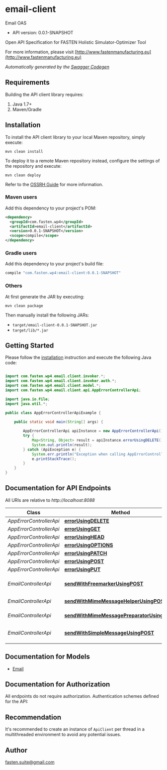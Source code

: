 # email-client

Email OAS
- API version: 0.0.1-SNAPSHOT

Open API Specification for FASTEN Holistic Simulator-Optimizer Tool

  For more information, please visit [http://www.fastenmanufacturing.eu](http://www.fastenmanufacturing.eu)

*Automatically generated by the [Swagger Codegen](https://github.com/swagger-api/swagger-codegen)*


## Requirements

Building the API client library requires:
1. Java 1.7+
2. Maven/Gradle

## Installation

To install the API client library to your local Maven repository, simply execute:

```shell
mvn clean install
```

To deploy it to a remote Maven repository instead, configure the settings of the repository and execute:

```shell
mvn clean deploy
```

Refer to the [OSSRH Guide](http://central.sonatype.org/pages/ossrh-guide.html) for more information.

### Maven users

Add this dependency to your project's POM:

```xml
<dependency>
  <groupId>com.fasten.wp4</groupId>
  <artifactId>email-client</artifactId>
  <version>0.0.1-SNAPSHOT</version>
  <scope>compile</scope>
</dependency>
```

### Gradle users

Add this dependency to your project's build file:

```groovy
compile "com.fasten.wp4:email-client:0.0.1-SNAPSHOT"
```

### Others

At first generate the JAR by executing:

```shell
mvn clean package
```

Then manually install the following JARs:

* `target/email-client-0.0.1-SNAPSHOT.jar`
* `target/lib/*.jar`

## Getting Started

Please follow the [installation](#installation) instruction and execute the following Java code:

```java

import com.fasten.wp4.email.client.invoker.*;
import com.fasten.wp4.email.client.invoker.auth.*;
import com.fasten.wp4.email.client.model.*;
import com.fasten.wp4.email.client.api.AppErrorControllerApi;

import java.io.File;
import java.util.*;

public class AppErrorControllerApiExample {

    public static void main(String[] args) {
        
        AppErrorControllerApi apiInstance = new AppErrorControllerApi();
        try {
            Map<String, Object> result = apiInstance.errorUsingDELETE();
            System.out.println(result);
        } catch (ApiException e) {
            System.err.println("Exception when calling AppErrorControllerApi#errorUsingDELETE");
            e.printStackTrace();
        }
    }
}

```

## Documentation for API Endpoints

All URIs are relative to *http://localhost:8088*

Class | Method | HTTP request | Description
------------ | ------------- | ------------- | -------------
*AppErrorControllerApi* | [**errorUsingDELETE**](docs/AppErrorControllerApi.md#errorUsingDELETE) | **DELETE** /error | error
*AppErrorControllerApi* | [**errorUsingGET**](docs/AppErrorControllerApi.md#errorUsingGET) | **GET** /error | error
*AppErrorControllerApi* | [**errorUsingHEAD**](docs/AppErrorControllerApi.md#errorUsingHEAD) | **HEAD** /error | error
*AppErrorControllerApi* | [**errorUsingOPTIONS**](docs/AppErrorControllerApi.md#errorUsingOPTIONS) | **OPTIONS** /error | error
*AppErrorControllerApi* | [**errorUsingPATCH**](docs/AppErrorControllerApi.md#errorUsingPATCH) | **PATCH** /error | error
*AppErrorControllerApi* | [**errorUsingPOST**](docs/AppErrorControllerApi.md#errorUsingPOST) | **POST** /error | error
*AppErrorControllerApi* | [**errorUsingPUT**](docs/AppErrorControllerApi.md#errorUsingPUT) | **PUT** /error | error
*EmailControllerApi* | [**sendWithFreemarkerUsingPOST**](docs/EmailControllerApi.md#sendWithFreemarkerUsingPOST) | **POST** /email/sendWithFreemarker | Send templated message
*EmailControllerApi* | [**sendWithMimeMessageHelperUsingPOST**](docs/EmailControllerApi.md#sendWithMimeMessageHelperUsingPOST) | **POST** /email/sendWithMimeMessageHelper | Send mime message
*EmailControllerApi* | [**sendWithMimeMessagePreparatorUsingPOST**](docs/EmailControllerApi.md#sendWithMimeMessagePreparatorUsingPOST) | **POST** /email/sendWithMimeMessagePreparator | Send mime message
*EmailControllerApi* | [**sendWithSimpleMessageUsingPOST**](docs/EmailControllerApi.md#sendWithSimpleMessageUsingPOST) | **POST** /email/sendWithSimpleMessage | Send simple message


## Documentation for Models

 - [Email](docs/Email.md)


## Documentation for Authorization

All endpoints do not require authorization.
Authentication schemes defined for the API:

## Recommendation

It's recommended to create an instance of `ApiClient` per thread in a multithreaded environment to avoid any potential issues.

## Author

fasten.suite@gmail.com

